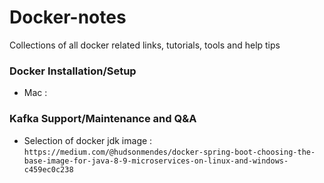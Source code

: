 

# Docker-notes
Collections of all docker related links, tutorials, tools and help tips

### Docker Installation/Setup 
+ Mac : 

### Kafka Support/Maintenance and Q&A
+ Selection of docker jdk image : `https://medium.com/@hudsonmendes/docker-spring-boot-choosing-the-base-image-for-java-8-9-microservices-on-linux-and-windows-c459ec0c238`
